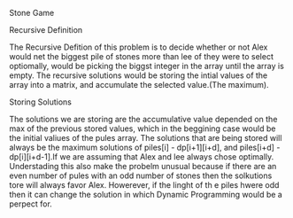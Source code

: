 
Stone Game


Recursive Definition

The Recursive Defition of this problem is to decide whether or not Alex would net the biggest pile of stones more than lee of they were to select optiomally, would be picking the biggst integer in the array until the array is empty. The recursive solutions would be storing the intial values of the array into a matrix, and accumulate the selected value.(The maximum).


Storing Solutions


The solutions we are storing are the accumulative value depended on the max of the previous stored values, which in the beggining case would be the initial valiues of the pules array. The solutions that are being stored will always be the maximum solutions of piles[i] - dp[i+1][i+d], and piles[i+d] - dp[i][i+d-1].If we are assuming that Alex and lee always chose optimally. Understading this also make the probelm unusual because if there are an even number of pules with an odd number of stones then the solkutions tore will always favor Alex. Howerever, if the linght of th e piles hwere odd then it can change the solution in which Dynamic Programming would be a perpect for.
